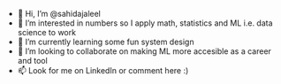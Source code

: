 - 👋 Hi, I’m @sahidajaleel
- 👀 I’m interested in numbers so I apply math, statistics and ML i.e. data science to work
- 🌱 I’m currently learning some fun system design
- 💞️ I’m looking to collaborate on making ML more accesible as a career and tool
- 📫 Look for me on LinkedIn or comment here :) 

<!---
sahidajaleel/sahidajaleel is a ✨ special ✨ repository because its `README.md` (this file) appears on your GitHub profile.
You can click the Preview link to take a look at your changes.
--->
